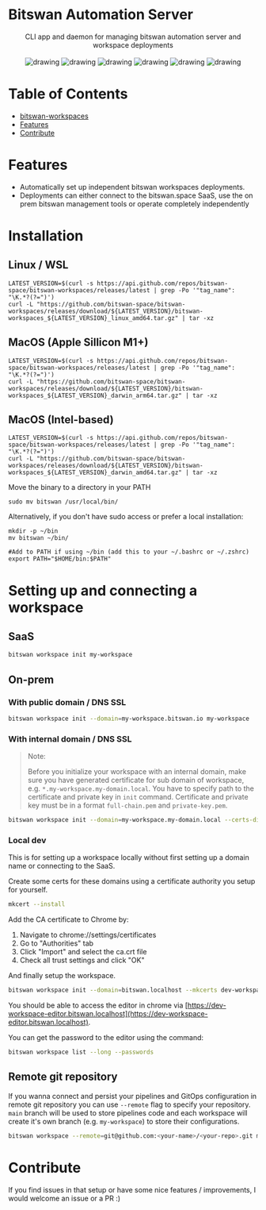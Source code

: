 # Bitswan Automation Server

<div align="center">
CLI app and daemon for managing bitswan automation server and workspace deployments
<br>
<br>
<img src="https://github.com/bitswan-space/bitswan-workspaces/actions/workflows/test.yml/badge.svg" alt="drawing"/>
<img src="https://github.com/bitswan-space/bitswan-workspaces/actions/workflows/lint.yml/badge.svg" alt="drawing"/>
<img src="https://pkg.go.dev/badge/github.com/bitswan-space/bitswan-workspaces.svg" alt="drawing"/>
<img src="https://codecov.io/gh/bitswan-space/bitswan-workspaces/branch/main/graph/badge.svg" alt="drawing"/>
<img src="https://img.shields.io/github/v/release/bitswan-space/bitswan-workspaces" alt="drawing"/>
<img src="https://img.shields.io/github/downloads/bitswan-space/bitswan-workspaces/total.svg" alt="drawing"/>
</div>

# Table of Contents
<!--ts-->
   * [bitswan-workspaces](#bitswan-workspaces)
   * [Features](#features)
   * [Contribute](#contribute)

<!--te-->

# Features
- Automatically set up independent bitswan workspaces deployments.
- Deployments can either connect to the bitswan.space SaaS, use the on prem bitswan management tools or operate completely independently


# Installation
## Linux / WSL
```
LATEST_VERSION=$(curl -s https://api.github.com/repos/bitswan-space/bitswan-workspaces/releases/latest | grep -Po '"tag_name": "\K.*?(?=")')
curl -L "https://github.com/bitswan-space/bitswan-workspaces/releases/download/${LATEST_VERSION}/bitswan-workspaces_${LATEST_VERSION}_linux_amd64.tar.gz" | tar -xz
```
## MacOS (Apple Sillicon M1+)
```
LATEST_VERSION=$(curl -s https://api.github.com/repos/bitswan-space/bitswan-workspaces/releases/latest | grep -Po '"tag_name": "\K.*?(?=")')
curl -L "https://github.com/bitswan-space/bitswan-workspaces/releases/download/${LATEST_VERSION}/bitswan-workspaces_${LATEST_VERSION}_darwin_arm64.tar.gz" | tar -xz
```
## MacOS (Intel-based)
```
LATEST_VERSION=$(curl -s https://api.github.com/repos/bitswan-space/bitswan-workspaces/releases/latest | grep -Po '"tag_name": "\K.*?(?=")')
curl -L "https://github.com/bitswan-space/bitswan-workspaces/releases/download/${LATEST_VERSION}/bitswan-workspaces_${LATEST_VERSION}_darwin_amd64.tar.gz" | tar -xz
```

Move the binary to a directory in your PATH

```
sudo mv bitswan /usr/local/bin/
```

Alternatively, if you don't have sudo access or prefer a local installation:

```
mkdir -p ~/bin
mv bitswan ~/bin/

#Add to PATH if using ~/bin (add this to your ~/.bashrc or ~/.zshrc)
export PATH="$HOME/bin:$PATH"
```

# Setting up and connecting a workspace
## SaaS
```sh
bitswan workspace init my-workspace
```

## On-prem
### With public domain / DNS SSL
```sh
bitswan workspace init --domain=my-workspace.bitswan.io my-workspace
```
### With internal domain / DNS SSL
> Note:
>
> Before you initialize your workspace with an internal domain, make sure you have generated certificate for sub domain of workspace, e.g. `*.my-workspace.my-domain.local`. You have to specify path to the certificate and private key in `init` command. Certificate and private key must be in a format `full-chain.pem` and `private-key.pem`.

```sh
bitswan workspace init --domain=my-workspace.my-domain.local --certs-dir=/etc/certs my-workspace
```

### Local dev

This is for setting up a workspace locally without first setting up a domain name or connecting to the SaaS.

Create some certs for these domains using a certificate authority you setup for yourself.

```sh
mkcert --install
```

Add the CA certificate to Chrome by:
1. Navigate to chrome://settings/certificates
2. Go to "Authorities" tab
3. Click "Import" and select the ca.crt file
4. Check all trust settings and click "OK"

And finally setup the workspace.

```sh
bitswan workspace init --domain=bitswan.localhost --mkcerts dev-workspace
```

You should be able to access the editor in chrome via [https://dev-workspace-editor.bitswan.localhost](https://dev-workspace-editor.bitswan.localhost).

You can get the password to the editor using the command:

```sh
bitswan workspace list --long --passwords
```

## Remote git repository

If you wanna connect and persist your pipelines and GitOps configuration in remote git repository you can use `--remote` flag to specify your repository. `main` branch will be used to store pipelines code and each workspace will create it's own branch (e.g. `my-workspace`) to store their configurations.

```sh
bitswan workspace --remote=git@github.com:<your-name>/<your-repo>.git my-workspace
```

# Contribute

If you find issues in that setup or have some nice features / improvements, I would welcome an issue or a PR :)
